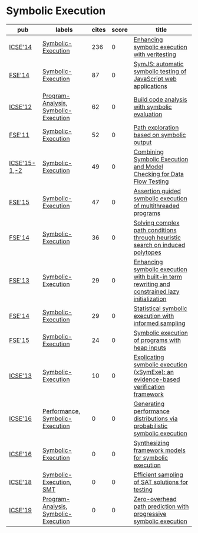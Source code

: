 # Symbolic Execution

|pub|labels|cites|score|title|
|---|------|-----|-----|-----|
|[ICSE'14](https://dblp.org/db/conf/icse/icse2014.html)|[Symbolic-Execution](Symbolic-Execution.md)|236|0|[Enhancing symbolic execution with veritesting](https://scholar.google.com/scholar?q=Enhancing+symbolic+execution+with+veritesting)|
|[FSE'14](https://dblp.org/db/conf/sigsoft/fse2014.html)|[Symbolic-Execution](Symbolic-Execution.md)|87|0|[SymJS: automatic symbolic testing of JavaScript web applications](https://scholar.google.com/scholar?q=SymJS%3A+automatic+symbolic+testing+of+JavaScript+web+applications)|
|[ICSE'12](https://dblp.org/db/conf/icse/icse2012.html)|[Program-Analysis](Program-Analysis.md), [Symbolic-Execution](Symbolic-Execution.md)|62|0|[Build code analysis with symbolic evaluation](https://scholar.google.com/scholar?q=Build+code+analysis+with+symbolic+evaluation)|
|[FSE'11](https://dblp.org/db/conf/sigsoft/fse2011.html)|[Symbolic-Execution](Symbolic-Execution.md)|52|0|[Path exploration based on symbolic output](https://scholar.google.com/scholar?q=Path+exploration+based+on+symbolic+output)|
|[ICSE'15-1](https://dblp.org/db/conf/icse/icse2015-1.html),[-2](ICSE'15)|[Symbolic-Execution](Symbolic-Execution.md)|49|0|[Combining Symbolic Execution and Model Checking for Data Flow Testing](https://scholar.google.com/scholar?q=Combining+Symbolic+Execution+and+Model+Checking+for+Data+Flow+Testing)|
|[FSE'15](https://dblp.org/db/conf/sigsoft/fse2015.html)|[Symbolic-Execution](Symbolic-Execution.md)|47|0|[Assertion guided symbolic execution of multithreaded programs](https://scholar.google.com/scholar?q=Assertion+guided+symbolic+execution+of+multithreaded+programs)|
|[FSE'14](https://dblp.org/db/conf/sigsoft/fse2014.html)|[Symbolic-Execution](Symbolic-Execution.md)|36|0|[Solving complex path conditions through heuristic search on induced polytopes](https://scholar.google.com/scholar?q=Solving+complex+path+conditions+through+heuristic+search+on+induced+polytopes)|
|[FSE'13](https://dblp.org/db/conf/sigsoft/fse2013.html)|[Symbolic-Execution](Symbolic-Execution.md)|29|0|[Enhancing symbolic execution with built-in term rewriting and constrained lazy initialization](https://scholar.google.com/scholar?q=Enhancing+symbolic+execution+with+built-in+term+rewriting+and+constrained+lazy+initialization)|
|[FSE'14](https://dblp.org/db/conf/sigsoft/fse2014.html)|[Symbolic-Execution](Symbolic-Execution.md)|29|0|[Statistical symbolic execution with informed sampling](https://scholar.google.com/scholar?q=Statistical+symbolic+execution+with+informed+sampling)|
|[FSE'15](https://dblp.org/db/conf/sigsoft/fse2015.html)|[Symbolic-Execution](Symbolic-Execution.md)|24|0|[Symbolic execution of programs with heap inputs](https://scholar.google.com/scholar?q=Symbolic+execution+of+programs+with+heap+inputs)|
|[ICSE'13](https://dblp.org/db/conf/icse/icse2013.html)|[Symbolic-Execution](Symbolic-Execution.md)|10|0|[Explicating symbolic execution (xSymExe): an evidence-based verification framework](https://scholar.google.com/scholar?q=Explicating+symbolic+execution+%28xSymExe%29%3A+an+evidence-based+verification+framework)|
|[ICSE'16](https://dblp.org/db/conf/icse/icse2016.html)|[Performance](Performance.md), [Symbolic-Execution](Symbolic-Execution.md)|0|0|[Generating performance distributions via probabilistic symbolic execution](https://scholar.google.com/scholar?q=Generating+performance+distributions+via+probabilistic+symbolic+execution)|
|[ICSE'16](https://dblp.org/db/conf/icse/icse2016.html)|[Symbolic-Execution](Symbolic-Execution.md)|0|0|[Synthesizing framework models for symbolic execution](https://scholar.google.com/scholar?q=Synthesizing+framework+models+for+symbolic+execution)|
|[ICSE'18](https://dblp.org/db/conf/icse/icse2018.html)|[Symbolic-Execution](Symbolic-Execution.md), [SMT](SMT.md)|0|0|[Efficient sampling of SAT solutions for testing](https://scholar.google.com/scholar?q=Efficient+sampling+of+SAT+solutions+for+testing)|
|[ICSE'19](https://dblp.org/db/conf/icse/icse2019.html)|[Program-Analysis](Program-Analysis.md), [Symbolic-Execution](Symbolic-Execution.md)|0|0|[Zero-overhead path prediction with progressive symbolic execution](https://scholar.google.com/scholar?q=Zero-overhead+path+prediction+with+progressive+symbolic+execution)|
